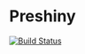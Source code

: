 # Preshiny

[![Build Status](https://github.com/bencheikhelamira/Preshiny.jl/actions/workflows/CI.yml/badge.svg?branch=master)](https://github.com/bencheikhelamira/Preshiny.jl/actions/workflows/CI.yml?query=branch%3Amaster)
